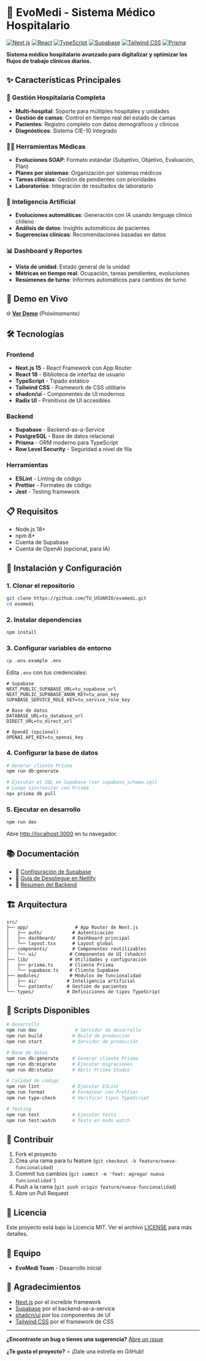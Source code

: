 # 🏥 EvoMedi - Sistema Médico Hospitalario

[![Next.js](https://img.shields.io/badge/Next.js-15.4.5-black?logo=next.js)](https://nextjs.org/)
[![React](https://img.shields.io/badge/React-18-blue?logo=react)](https://reactjs.org/)
[![TypeScript](https://img.shields.io/badge/TypeScript-5-blue?logo=typescript)](https://www.typescriptlang.org/)
[![Supabase](https://img.shields.io/badge/Supabase-Backend-green?logo=supabase)](https://supabase.com/)
[![Tailwind CSS](https://img.shields.io/badge/Tailwind-CSS-38B2AC?logo=tailwind-css)](https://tailwindcss.com/)
[![Prisma](https://img.shields.io/badge/Prisma-ORM-2D3748?logo=prisma)](https://prisma.io/)

**Sistema médico hospitalario avanzado para digitalizar y optimizar los flujos de trabajo clínicos diarios.**

## ✨ **Características Principales**

### 🏥 **Gestión Hospitalaria Completa**
- **Multi-hospital**: Soporte para múltiples hospitales y unidades
- **Gestión de camas**: Control en tiempo real del estado de camas
- **Pacientes**: Registro completo con datos demográficos y clínicos
- **Diagnósticos**: Sistema CIE-10 integrado

### 👨‍⚕️ **Herramientas Médicas**
- **Evoluciones SOAP**: Formato estándar (Subjetivo, Objetivo, Evaluación, Plan)
- **Planes por sistemas**: Organización por sistemas médicos
- **Tareas clínicas**: Gestión de pendientes con prioridades
- **Laboratorios**: Integración de resultados de laboratorio

### 🤖 **Inteligencia Artificial**
- **Evoluciones automáticas**: Generación con IA usando lenguaje clínico chileno
- **Análisis de datos**: Insights automáticos de pacientes
- **Sugerencias clínicas**: Recomendaciones basadas en datos

### 📊 **Dashboard y Reportes**
- **Vista de unidad**: Estado general de la unidad
- **Métricas en tiempo real**: Ocupación, tareas pendientes, evoluciones
- **Resúmenes de turno**: Informes automáticos para cambios de turno

## 🚀 **Demo en Vivo**

🌐 **[Ver Demo](https://evomedi.netlify.app)** *(Próximamente)*

## 🛠️ **Tecnologías**

### **Frontend**
- **Next.js 15** - React Framework con App Router
- **React 18** - Biblioteca de interfaz de usuario
- **TypeScript** - Tipado estático
- **Tailwind CSS** - Framework de CSS utilitario
- **shadcn/ui** - Componentes de UI modernos
- **Radix UI** - Primitivos de UI accesibles

### **Backend**
- **Supabase** - Backend-as-a-Service
- **PostgreSQL** - Base de datos relacional
- **Prisma** - ORM moderno para TypeScript
- **Row Level Security** - Seguridad a nivel de fila

### **Herramientas**
- **ESLint** - Linting de código
- **Prettier** - Formateo de código
- **Jest** - Testing framework

## 📋 **Requisitos**

- Node.js 18+ 
- npm 8+
- Cuenta de Supabase
- Cuenta de OpenAI (opcional, para IA)

## 🚀 **Instalación y Configuración**

### **1. Clonar el repositorio**
```bash
git clone https://github.com/TU_USUARIO/evomedi.git
cd evomedi
```

### **2. Instalar dependencias**
```bash
npm install
```

### **3. Configurar variables de entorno**
```bash
cp .env.example .env
```

Edita `.env` con tus credenciales:
```env
# Supabase
NEXT_PUBLIC_SUPABASE_URL=tu_supabase_url
NEXT_PUBLIC_SUPABASE_ANON_KEY=tu_anon_key
SUPABASE_SERVICE_ROLE_KEY=tu_service_role_key

# Base de datos
DATABASE_URL=tu_database_url
DIRECT_URL=tu_direct_url

# OpenAI (opcional)
OPENAI_API_KEY=tu_openai_key
```

### **4. Configurar la base de datos**
```bash
# Generar cliente Prisma
npm run db:generate

# Ejecutar el SQL en Supabase (ver supabase_schema.sql)
# Luego sincronizar con Prisma
npx prisma db pull
```

### **5. Ejecutar en desarrollo**
```bash
npm run dev
```

Abre [http://localhost:3000](http://localhost:3000) en tu navegador.

## 📚 **Documentación**

- 📖 [Configuración de Supabase](./SUPABASE_SETUP.md)
- 🚀 [Guía de Despliegue en Netlify](./NETLIFY_DEPLOY.md)
- 📝 [Resumen del Backend](./BACKEND_SUPABASE_RESUMEN.md)

## 🏗️ **Arquitectura**

```
src/
├── app/                 # App Router de Next.js
│   ├── auth/           # Autenticación
│   ├── dashboard/      # Dashboard principal
│   └── layout.tsx      # Layout global
├── components/         # Componentes reutilizables
│   └── ui/            # Componentes de UI (shadcn)
├── lib/               # Utilidades y configuración
│   ├── prisma.ts      # Cliente Prisma
│   └── supabase.ts    # Cliente Supabase
├── modules/           # Módulos de funcionalidad
│   ├── ai/           # Inteligencia artificial
│   └── patients/     # Gestión de pacientes
└── types/            # Definiciones de tipos TypeScript
```

## 🧪 **Scripts Disponibles**

```bash
# Desarrollo
npm run dev              # Servidor de desarrollo
npm run build           # Build de producción
npm run start           # Servidor de producción

# Base de datos
npm run db:generate     # Generar cliente Prisma
npm run db:migrate      # Ejecutar migraciones
npm run db:studio       # Abrir Prisma Studio

# Calidad de código
npm run lint            # Ejecutar ESLint
npm run format          # Formatear con Prettier
npm run type-check      # Verificar tipos TypeScript

# Testing
npm run test            # Ejecutar tests
npm run test:watch      # Tests en modo watch
```

## 🤝 **Contribuir**

1. Fork el proyecto
2. Crea una rama para tu feature (`git checkout -b feature/nueva-funcionalidad`)
3. Commit tus cambios (`git commit -m 'feat: agregar nueva funcionalidad'`)
4. Push a la rama (`git push origin feature/nueva-funcionalidad`)
5. Abre un Pull Request

## 📄 **Licencia**

Este proyecto está bajo la Licencia MIT. Ver el archivo [LICENSE](LICENSE) para más detalles.

## 👥 **Equipo**

- **EvoMedi Team** - Desarrollo inicial

## 🙏 **Agradecimientos**

- [Next.js](https://nextjs.org/) por el increíble framework
- [Supabase](https://supabase.com/) por el backend-as-a-service
- [shadcn/ui](https://ui.shadcn.com/) por los componentes de UI
- [Tailwind CSS](https://tailwindcss.com/) por el framework de CSS

---

**¿Encontraste un bug o tienes una sugerencia?** [Abre un issue](https://github.com/TU_USUARIO/evomedi/issues)

**¿Te gusta el proyecto?** ⭐ ¡Dale una estrella en GitHub! 